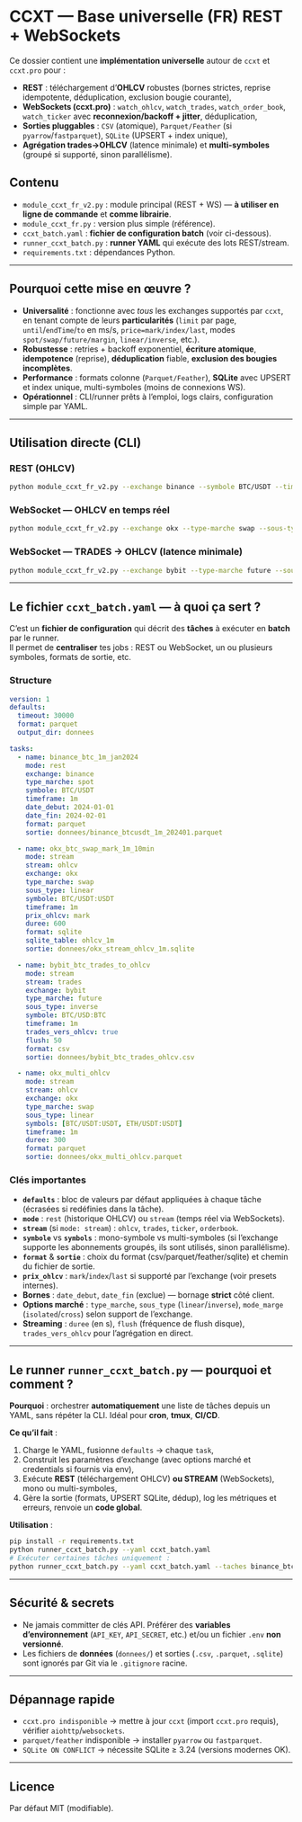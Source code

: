 # CCXT — Base universelle (FR) REST + WebSockets

Ce dossier contient une **implémentation universelle** autour de `ccxt` et `ccxt.pro` pour :
- **REST** : téléchargement d’**OHLCV** robustes (bornes strictes, reprise idempotente, déduplication, exclusion bougie courante),
- **WebSockets (ccxt.pro)** : `watch_ohlcv`, `watch_trades`, `watch_order_book`, `watch_ticker` avec **reconnexion/backoff + jitter**, déduplication,
- **Sorties pluggables** : `CSV` (atomique), `Parquet/Feather` (si `pyarrow`/`fastparquet`), `SQLite` (UPSERT + index unique),
- **Agrégation trades→OHLCV** (latence minimale) et **multi-symboles** (groupé si supporté, sinon parallélisme).

## Contenu

- `module_ccxt_fr_v2.py` : module principal (REST + WS) — **à utiliser en ligne de commande** et **comme librairie**.
- `module_ccxt_fr.py` : version plus simple (référence).
- `ccxt_batch.yaml` : **fichier de configuration batch** (voir ci-dessous).
- `runner_ccxt_batch.py` : **runner YAML** qui exécute des lots REST/stream.
- `requirements.txt` : dépendances Python.

---

## Pourquoi cette mise en œuvre ?

- **Universalité** : fonctionne avec *tous* les exchanges supportés par `ccxt`, en tenant compte de leurs **particularités** (`limit` par page, `until`/`endTime`/`to` en ms/s, `price=mark/index/last`, modes `spot/swap/future/margin`, `linear/inverse`, etc.).
- **Robustesse** : retries + backoff exponentiel, **écriture atomique**, **idempotence** (reprise), **déduplication** fiable, **exclusion des bougies incomplètes**.
- **Performance** : formats colonne (`Parquet/Feather`), **SQLite** avec UPSERT et index unique, multi-symboles (moins de connexions WS).
- **Opérationnel** : CLI/runner prêts à l’emploi, logs clairs, configuration simple par YAML.

---

## Utilisation directe (CLI)

### REST (OHLCV)
```bash
python module_ccxt_fr_v2.py --exchange binance --symbole BTC/USDT --timeframe 1m   --date-debut 2024-01-01 --date-fin 2024-02-01 --format parquet
```

### WebSocket — OHLCV en temps réel
```bash
python module_ccxt_fr_v2.py --exchange okx --type-marche swap --sous-type linear   --symbole BTC/USDT:USDT --timeframe 1m --stream ohlcv --duree 600   --format sqlite --sqlite-table ohlcv_1m
```

### WebSocket — TRADES → OHLCV (latence minimale)
```bash
python module_ccxt_fr_v2.py --exchange bybit --type-marche future --sous-type inverse   --symbole BTC/USD:BTC --timeframe 1m --stream trades --trades-vers-ohlcv   --sortie donnees/bybit_btc_1m_ohlcv.csv --flush 50
```

---

## Le fichier `ccxt_batch.yaml` — à quoi ça sert ?

C’est un **fichier de configuration** qui décrit des **tâches** à exécuter en **batch** par le runner.  
Il permet de **centraliser** tes jobs : REST ou WebSocket, un ou plusieurs symboles, formats de sortie, etc.

### Structure

```yaml
version: 1
defaults:
  timeout: 30000
  format: parquet
  output_dir: donnees

tasks:
  - name: binance_btc_1m_jan2024
    mode: rest
    exchange: binance
    type_marche: spot
    symbole: BTC/USDT
    timeframe: 1m
    date_debut: 2024-01-01
    date_fin: 2024-02-01
    format: parquet
    sortie: donnees/binance_btcusdt_1m_202401.parquet

  - name: okx_btc_swap_mark_1m_10min
    mode: stream
    stream: ohlcv
    exchange: okx
    type_marche: swap
    sous_type: linear
    symbole: BTC/USDT:USDT
    timeframe: 1m
    prix_ohlcv: mark
    duree: 600
    format: sqlite
    sqlite_table: ohlcv_1m
    sortie: donnees/okx_stream_ohlcv_1m.sqlite

  - name: bybit_btc_trades_to_ohlcv
    mode: stream
    stream: trades
    exchange: bybit
    type_marche: future
    sous_type: inverse
    symbole: BTC/USD:BTC
    timeframe: 1m
    trades_vers_ohlcv: true
    flush: 50
    format: csv
    sortie: donnees/bybit_btc_trades_ohlcv.csv

  - name: okx_multi_ohlcv
    mode: stream
    stream: ohlcv
    exchange: okx
    type_marche: swap
    sous_type: linear
    symbols: [BTC/USDT:USDT, ETH/USDT:USDT]
    timeframe: 1m
    duree: 300
    format: parquet
    sortie: donnees/okx_multi_ohlcv.parquet
```

### Clés importantes

- **`defaults`** : bloc de valeurs par défaut appliquées à chaque tâche (écrasées si redéfinies dans la tâche).
- **`mode`** : `rest` (historique OHLCV) ou `stream` (temps réel via WebSockets).
- **`stream`** (si `mode: stream`) : `ohlcv`, `trades`, `ticker`, `orderbook`.
- **`symbole`** vs **`symbols`** : mono-symbole vs multi-symboles (si l’exchange supporte les abonnements groupés, ils sont utilisés, sinon parallélisme).
- **`format`** & **`sortie`** : choix du format (csv/parquet/feather/sqlite) et chemin du fichier de sortie.
- **`prix_ohlcv`** : `mark`/`index`/`last` si supporté par l’exchange (voir presets internes).
- **Bornes** : `date_debut`, `date_fin` (exclue) — bornage **strict** côté client.
- **Options marché** : `type_marche`, `sous_type` (`linear`/`inverse`), `mode_marge` (`isolated`/`cross`) selon support de l’exchange.
- **Streaming** : `duree` (en s), `flush` (fréquence de flush disque), `trades_vers_ohlcv` pour l’agrégation en direct.

---

## Le runner `runner_ccxt_batch.py` — pourquoi et comment ?

**Pourquoi** : orchestrer **automatiquement** une liste de tâches depuis un YAML, sans répéter la CLI. Idéal pour **cron**, **tmux**, **CI/CD**.

**Ce qu’il fait** :
1. Charge le YAML, fusionne `defaults` → chaque `task`,
2. Construit les paramètres d’exchange (avec options marché et credentials si fournis via env),
3. Exécute **REST** (téléchargement OHLCV) **ou STREAM** (WebSockets), mono ou multi-symboles,
4. Gère la sortie (formats, UPSERT SQLite, dédup), log les métriques et erreurs, renvoie un **code global**.

**Utilisation** :
```bash
pip install -r requirements.txt
python runner_ccxt_batch.py --yaml ccxt_batch.yaml
# Exécuter certaines tâches uniquement :
python runner_ccxt_batch.py --yaml ccxt_batch.yaml --taches binance_btc_1m_jan2024,okx_multi_ohlcv
```

---

## Sécurité & secrets

- Ne jamais committer de clés API. Préférer des **variables d’environnement** (`API_KEY`, `API_SECRET`, etc.) et/ou un fichier `.env` **non versionné**.
- Les fichiers de **données** (`donnees/`) et sorties (`.csv`, `.parquet`, `.sqlite`) sont ignorés par Git via le `.gitignore` racine.

---

## Dépannage rapide

- `ccxt.pro indisponible` → mettre à jour `ccxt` (import `ccxt.pro` requis), vérifier `aiohttp`/`websockets`.
- `parquet/feather` indisponible → installer `pyarrow` ou `fastparquet`.
- `SQLite ON CONFLICT` → nécessite SQLite ≥ 3.24 (versions modernes OK).

---

## Licence

Par défaut MIT (modifiable).
